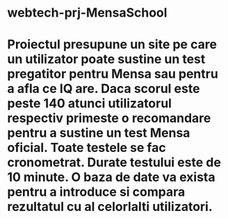 # webtech-prj-MensaSchool
# Proiectul presupune un site pe care un utilizator poate sustine un test pregatitor pentru Mensa sau pentru a afla ce IQ are. Daca scorul  este peste 140 atunci utilizatorul respectiv primeste o recomandare pentru a sustine un test Mensa oficial. Toate testele se fac cronometrat. Durate testului este de 10 minute. O baza de date va exista pentru a introduce si compara rezultatul cu al celorlalti utilizatori.
